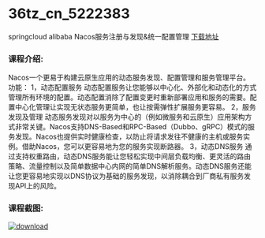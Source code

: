 # 36tz_cn_5222383
springcloud alibaba Nacos服务注册与发现&amp;统一配置管理
[下载地址](http://www.36tz.cn/article/5222383 "下载地址")
### 课程介绍:
Nacos一个更易于构建云原生应用的动态服务发现、配置管理和服务管理平台。
功能：
1，动态配置服务
动态配置服务让您能够以中心化、外部化和动态化的方式管理所有环境的配置。动态配置消除了配置变更时重新部署应用和服务的需要。配置中心化管理让实现无状态服务更简单，也让按需弹性扩展服务更容易。
2，服务发现及管理
动态服务发现对以服务为中心的（例如微服务和云原生）应用架构方式非常关键。Nacos支持DNS-Based和RPC-Based（Dubbo、gRPC）模式的服务发现。Nacos也提供实时健康检查，以防止将请求发往不健康的主机或服务实例。借助Nacos，您可以更容易地为您的服务实现断路器。
3，动态DNS服务
通过支持权重路由，动态DNS服务能让您轻松实现中间层负载均衡、更灵活的路由策略、流量控制以及简单数据中心内网的简单DNS解析服务。动态DNS服务还能让您更容易地实现以DNS协议为基础的服务发现，以消除耦合到厂商私有服务发现API上的风险。

### 课程截图:
[![download](http://36tz.cn/muke_img/2022_01_2-23.png "下载地址")](http://www.36tz.cn "下载地址")
